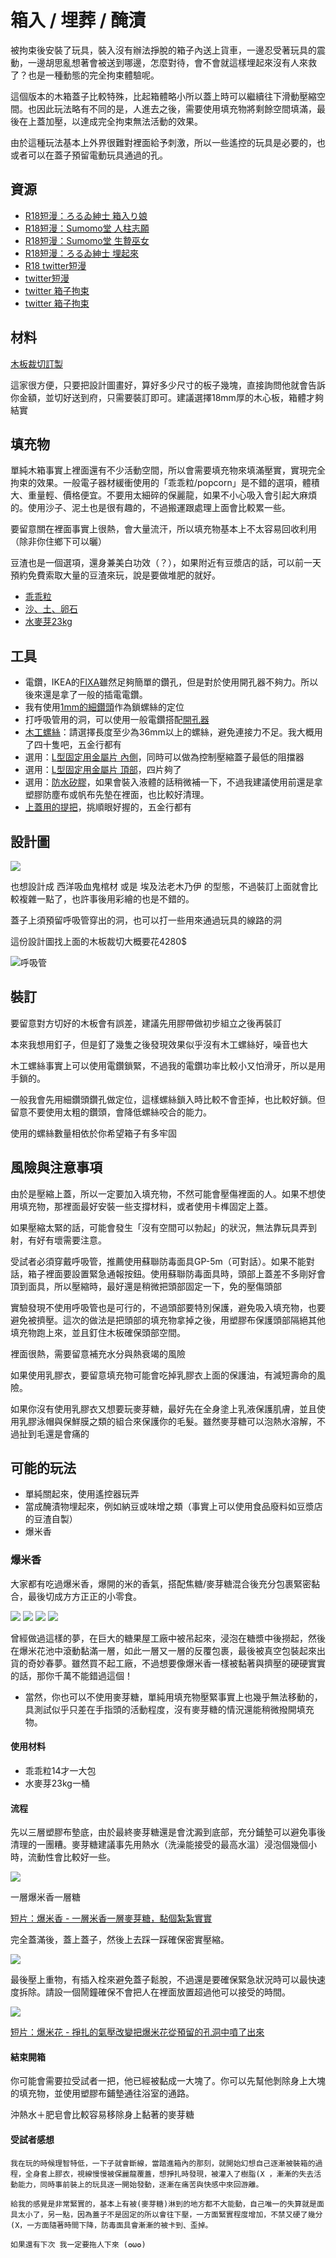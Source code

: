 箱入 / 埋葬 / 醃漬
=====
被拘束後安裝了玩具，裝入沒有辦法掙脫的箱子內送上貨車，一邊忍受著玩具的震動，一邊胡思亂想著會被送到哪邊，怎麼對待，會不會就這樣埋起來沒有人來救了？也是一種動態的完全拘束體驗呢。

這個版本的木箱蓋子比較特殊，比起箱體略小所以蓋上時可以繼續往下滑動壓縮空間。也因此玩法略有不同的是，人進去之後，需要使用填充物將剩餘空間填滿，最後在上蓋加壓，以達成完全拘束無法活動的效果。

由於這種玩法基本上外界很難對裡面給予刺激，所以一些遙控的玩具是必要的，也或者可以在蓋子預留電動玩具通過的孔。

## 資源

- [R18短漫：ろるゐ紳士 箱入り娘](https://www.pixiv.net/artworks/46805657)
- [R18短漫：Sumomo堂 人柱志願](https://exhentai.org/g/1642165/5b2d8960e5/)
- [R18短漫：Sumomo堂 生贄巫女](https://exhentai.org/g/1685488/8708c4e4c9/)
- [R18短漫：ろるゐ紳士 埋起來](https://www.pixiv.net/artworks/80057697)
- [R18 twitter短漫](https://twitter.com/NimbleTail/status/1274508622077194243?s=20)
- [twitter短漫](https://twitter.com/wa_bu_ki/status/1209868569179086848?s=20)
- [twitter 箱子拘束](https://twitter.com/yohan555/status/1261944514513702912?s=20)
- [twitter 箱子拘束](https://twitter.com/K1nkMega/status/1264047082194653184?s=20)

## 材料

[木板裁切訂製](https://www.ruten.com.tw/item/show?21623834062265)

這家很方便，只要把設計圖畫好，算好多少尺寸的板子幾塊，直接詢問他就會告訴你金額，並切好送到府，只需要裝訂即可。建議選擇18mm厚的木心板，箱體才夠結實

## 填充物

單純木箱事實上裡面還有不少活動空間，所以會需要填充物來填滿壓實，實現完全拘束的效果。一般電子器材緩衝使用的「乖乖粒/popcorn」是不錯的選項，體積大、重量輕、價格便宜。不要用太細碎的保麗龍，如果不小心吸入會引起大麻煩的。使用沙子、泥土也是很有趣的，不過搬運跟處理上面會比較累一些。

要留意關在裡面事實上很熱，會大量流汗，所以填充物基本上不太容易回收利用（除非你住鄉下可以曬）

豆渣也是一個選項，還身兼美白功效（？），如果附近有豆漿店的話，可以前一天預約免費索取大量的豆渣來玩，說是要做堆肥的就好。

- [乖乖粒](https://www.ruten.com.tw/item/show?21939036710056)
- [沙、土、卵石](https://www.ruten.com.tw/user/index00.php?s=goingto168)
- [水麥芽23kg](https://shopee.tw/M86%E6%B0%B4%E9%BA%A5%E8%8A%BD5kg%E5%8F%A6%E5%94%AE%E6%B7%A8%E9%87%8D23kg%E9%90%B5%E6%A1%B6-i.3534891.18780885)

## 工具

- 電鑽，IKEA的[FIXA](https://www.ikea.com.tw/zh/products/integrated-lighting-and-electronics/accessories-for-installation/fixa-art-80196102)雖然足夠簡單的鑽孔，但是對於使用開孔器不夠力。所以後來還是拿了一般的插電電鑽。
- 我有使用[1mm的細鑽頭](https://www.ruten.com.tw/item/show?22016442567605)作為鎖螺絲的定位
- 打呼吸管用的洞，可以使用一般電鑽搭配[開孔器](https://www.ikea.com.tw/zh/products/integrated-lighting-and-electronics/accessories-for-installation/fixa-art-00302333)
- [木工螺絲](https://www.ruten.com.tw/item/show?21443547475220)：請選擇長度至少為36mm以上的螺絲，避免連接力不足。我大概用了四十隻吧，五金行都有
- 選用：[L型固定用金屬片 內側](https://www.ruten.com.tw/item/show?21651809606307)，同時可以做為控制壓縮蓋子最低的阻擋器
- 選用：[L型固定用金屬片 頂部](https://www.ruten.com.tw/item/show?21729722578237)，四片夠了
- 選用：[防水矽膠](https://www.ruten.com.tw/item/show?21711526365492)，如果會裝入液體的話稍微補一下，不過我建議使用前還是拿塑膠防塵布或帆布先墊在裡面，也比較好清理。
- [上蓋用的提把](https://www.ruten.com.tw/item/show?22030931927402)，挑順眼好握的，五金行都有

## 設計圖

![](imgs/box_sketch.png)

也想設計成 西洋吸血鬼棺材 或是 埃及法老木乃伊 的型態，不過裝訂上面就會比較複雜一點了，也許事後用彩繪的也是不錯的。

蓋子上須預留呼吸管穿出的洞，也可以打一些用來通過玩具的線路的洞

這份設計圖找上面的木板裁切大概要花4280$

![呼吸管](imgs/box01.png)

## 裝訂

要留意對方切好的木板會有誤差，建議先用膠帶做初步組立之後再裝訂

本來我想用釘子，但是釘了幾隻之後發現效果似乎沒有木工螺絲好，噪音也大

木工螺絲事實上可以使用電鑽鎖緊，不過我的電鑽功率比較小又怕滑牙，所以是用手鎖的。

一般我會先用細鑽頭鑽孔做定位，這樣螺絲鎖入時比較不會歪掉，也比較好鎖。但留意不要使用太粗的鑽頭，會降低螺絲咬合的能力。

使用的螺絲數量相依於你希望箱子有多牢固

## 風險與注意事項

由於是壓縮上蓋，所以一定要加入填充物，不然可能會壓傷裡面的人。如果不想使用填充物，那裡面最好安裝一些支撐材料，或者使用卡榫固定上蓋。

如果壓縮太緊的話，可能會發生「沒有空間可以勃起」的狀況，無法靠玩具弄到射，有好有壞需要注意。

受試者必須穿戴呼吸管，推薦使用蘇聯防毒面具GP-5m（可對話）。如果不能對話，箱子裡面要設置緊急通報按鈕。使用蘇聯防毒面具時，頭部上蓋差不多剛好會頂到面具，所以壓縮時，最好還是稍微把頭部固定一下，免的壓傷頭部

實驗發現不使用呼吸管也是可行的，不過頭部要特別保護，避免吸入填充物，也要避免被擠壓。這次的做法是把頭部的填充物拿掉之後，用塑膠布保護頭部隔絕其他填充物跑上來，並且釘住木板確保頭部空間。

裡面很熱，需要留意補充水分與熱衰竭的風險

如果使用乳膠衣，要留意填充物可能會吃掉乳膠衣上面的保護油，有減短壽命的風險。

如果你沒有使用乳膠衣又想要玩麥芽糖，最好先在全身塗上乳液保護肌膚，並且使用乳膠泳帽與保鮮膜之類的組合來保護你的毛髮。雖然麥芽糖可以泡熱水溶解，不過扯到毛還是會痛的

## 可能的玩法

- 單純關起來，使用遙控器玩弄
- 當成醃漬物埋起來，例如納豆或味增之類（事實上可以使用食品廢料如豆漿店的豆渣自製）
- 爆米香

### 爆米香
大家都有吃過爆米香，爆開的米的香氣，搭配焦糖/麥芽糖混合後充分包裹緊密黏合，最後切成方方正正的小零食。

![](imgs/mp1.png)
![](imgs/mp2.png)
![](imgs/mp3.png)
![](imgs/mp4.png)

曾經做過這樣的夢，在巨大的糖果屋工廠中被吊起來，浸泡在糖漿中後撈起，然後在爆米花池中滾動黏滿一層，如此一層又一層的反覆包裹，最後被真空包裝起來出貨的奇妙春夢。雖然買不起工廠，不過想要像爆米香一樣被黏著與擠壓的硬硬實實的話，那你千萬不能錯過這個！

* 當然，你也可以不使用麥芽糖，單純用填充物壓緊事實上也幾乎無法移動的，具測試似乎只差在手指頭的活動程度，沒有麥芽糖的情況還能稍微撥開填充物。

#### 使用材料
- 乖乖粒14才一大包
- 水麥芽23kg一桶

#### 流程

先以三層塑膠布墊底，由於最終麥芽糖還是會沈澱到底部，充分鋪墊可以避免事後清理的一團糟。麥芽糖建議事先用熱水（洗澡能接受的最高水溫）浸泡個幾個小時，流動性會比較好一些。

![](imgs/box02.png)

一層爆米香一層糖

[短片：爆米香 - 一層米香一層麥芽糖，黏個紮紮實實](https://youtu.be/x-3sPTxS4tQ)

完全蓋滿後，蓋上蓋子，然後上去踩一踩確保密實壓縮。

![](imgs/box03.png)

最後壓上重物，有插入栓來避免蓋子鬆脫，不過還是要確保緊急狀況時可以最快速度拆除。請設一個鬧鐘確保不會把人在裡面放置超過他可以接受的時間。

![](imgs/box04.png)

[短片：爆米花 - 掙扎的氣壓改變把爆米花從預留的孔洞中噴了出來](https://youtu.be/Zu4KZnM7OPk)

#### 結束開箱

你可能會需要拉受試者一把，他已經被黏成一大塊了。你可以先幫他剝除身上大塊的填充物，並使用塑膠布鋪墊通往浴室的通路。

沖熱水＋肥皂會比較容易移除身上黏著的麥芽糖

#### 受試者感想

```
我在玩的時候理智特低，一下子就會斷線，當踏進箱內的那刻，就開始幻想自己逐漸被裝箱的過程，全身套上膠衣，視線慢慢被保麗龍覆蓋，想掙扎時發現，被灌入了樹脂(X ，漸漸的失去活動能力，同時事前裝上的玩具逐一開始發動，逐漸在痛苦與快感中來回游離。

給我的感覺是非常緊實的，基本上有被(麥芽糖)淋到的地方都不大能動，自己唯一的失算就是面具太小了，另一點，因為蓋子不是固定的所以會往下壓，一方面緊實程度增加，不禁又硬了幾分(X，一方面隨著時間下降，防毒面具會漸漸的被卡到、歪掉。

如果還有下次 我一定要拖人下來 (✪ω✪)
```